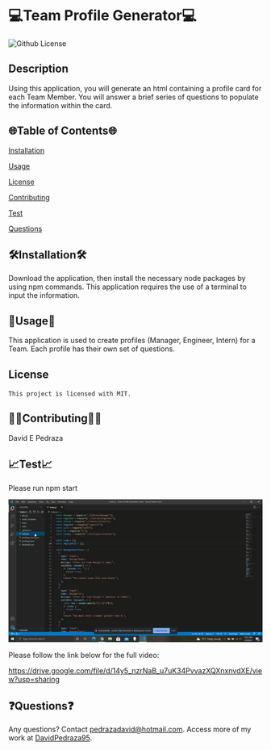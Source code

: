 # 💻Team Profile Generator💻

  ![Github License](https://img.shields.io/badge/license-MIT-blue.svg)


  ## Description
  Using this application, you will generate an html containing a profile card for each Team Member. You will answer a brief series of questions to populate the information within the card.

  <ur>

  ## 🌐Table of Contents🌐
  [Installation](#installation)

  [Usage](#usage)

  
[License](#license)


  [Contributing](#contributing)

  [Test](#test)

  [Questions](#questions)

 
  
  ## 🛠️Installation🛠️
  Download the application, then install the necessary node packages by using npm commands. This application requires the use of a terminal to input the information.

  <ur>

  ## 📁Usage📁
  This application is used to create profiles (Manager, Engineer, Intern) for a Team. Each profile has their own set of questions.
  ## License 
    This project is licensed with MIT.

  <ur>

  ## 👨‍💼Contributing👩‍💼
  David E Pedraza
  <ur>

  ## 📈Test📈
  Please run npm start
  <ur>

  ![demo](https://github.com/DavidPedraza95/Team_Profile_Generator/blob/main/Assets/Team%20Profile%20Generator.gif)
    
    
  Please follow the link below for the full video:
    
  https://drive.google.com/file/d/14y5_nzrNaB_u7uK34PvvazXQXnxnvdXE/view?usp=sharing
    
    
    
  ## ❓Questions❓
  Any questions? Contact pedrazadavid@hotmail.com. Access more of my work at [DavidPedraza95](https://github.com/DavidPedraza95/).
